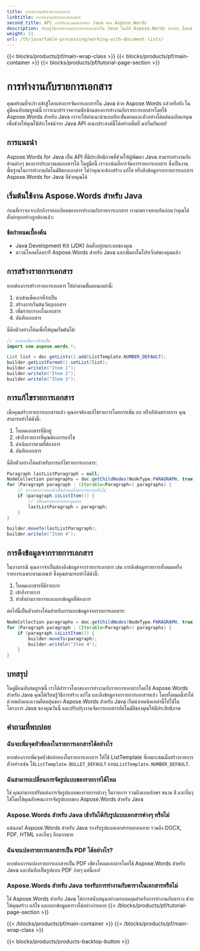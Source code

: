 ```yaml
---
title: การทำงานกับรายการเอกสาร
linktitle: การทำงานกับรายการเอกสาร
second_title: API การประมวลผลเอกสาร Java ของ Aspose.Words
description: เรียนรู้วิธีการทำงานกับรายการเอกสารใน Java โดยใช้ Aspose.Words สำหรับ Java คำแนะนำทีละขั้นตอนนี้ประกอบด้วยตัวอย่างโค้ดต้นฉบับสำหรับการจัดการเอกสารอย่างมีประสิทธิภาพ
weight: 11
url: /th/java/table-processing/working-with-document-lists/
---
```


{{< blocks/products/pf/main-wrap-class >}}
{{< blocks/products/pf/main-container >}}
{{< blocks/products/pf/tutorial-page-section >}}

# การทำงานกับรายการเอกสาร


คุณพร้อมที่จะก้าวเข้าสู่โลกแห่งการจัดการเอกสารใน Java ด้วย Aspose.Words แล้วหรือยัง ในคู่มือฉบับสมบูรณ์นี้ เราจะมาสำรวจความซับซ้อนของการทำงานกับรายการเอกสารโดยใช้ Aspose.Words สำหรับ Java เราจะให้คำแนะนำแบบทีละขั้นตอนและตัวอย่างโค้ดต้นฉบับแก่คุณ เพื่อช่วยให้คุณใช้ประโยชน์จาก Java API อเนกประสงค์นี้ได้อย่างเต็มที่ มาเริ่มกันเลย!

## การแนะนำ

Aspose.Words for Java เป็น API ที่มีประสิทธิภาพที่ช่วยให้ผู้พัฒนา Java สามารถทำงานกับด้านต่างๆ ของการประมวลผลเอกสารได้ ในคู่มือนี้ เราจะเน้นที่การจัดการรายการเอกสาร ซึ่งเป็นงานพื้นฐานในการทำงานอัตโนมัติของเอกสาร ไม่ว่าคุณจะต้องสร้าง แก้ไข หรือดึงข้อมูลจากรายการเอกสาร Aspose.Words for Java ก็ช่วยคุณได้

## เริ่มต้นใช้งาน Aspose.Words สำหรับ Java

ก่อนที่เราจะเจาะลึกถึงรายละเอียดของการทำงานกับรายการเอกสาร เรามาตรวจสอบกันก่อนว่าคุณได้ตั้งค่าทุกอย่างถูกต้องแล้ว:

### ข้อกำหนดเบื้องต้น

- Java Development Kit (JDK) ติดตั้งอยู่บนระบบของคุณ
- ดาวน์โหลดไลบรารี Aspose.Words สำหรับ Java และเพิ่มลงในโปรเจ็กต์ของคุณแล้ว

## การสร้างรายการเอกสาร

หากต้องการสร้างรายการเอกสาร ให้ทำตามขั้นตอนเหล่านี้:

1. นำเข้าแพ็คเกจที่จำเป็น
2. สร้างการเริ่มต้นวัตถุเอกสาร
3. เพิ่มรายการลงในเอกสาร
4. บันทึกเอกสาร

นี่คือตัวอย่างโค้ดเพื่อให้คุณเริ่มต้นได้:

```java
// นำเข้าแพ็คเกจที่จำเป็น
import com.aspose.words.*;

List list = doc.getLists().add(ListTemplate.NUMBER_DEFAULT);
builder.getListFormat().setList(list);
builder.writeln("Item 1");
builder.writeln("Item 2");
builder.writeln("Item 3");
```

## การแก้ไขรายการเอกสาร

เมื่อคุณสร้างรายการเอกสารแล้ว คุณอาจต้องแก้ไขรายการโดยการเพิ่ม ลบ หรืออัปเดตรายการ คุณสามารถทำได้ดังนี้:

1. โหลดเอกสารที่มีอยู่
2. เข้าถึงรายการที่คุณต้องการแก้ไข
3. ดำเนินการตามที่ต้องการ
4. บันทึกเอกสาร

นี่คือตัวอย่างโค้ดสำหรับการแก้ไขรายการเอกสาร:

```java
Paragraph lastListParagraph = null;
NodeCollection paragraphs = doc.getChildNodes(NodeType.PARAGRAPH, true);
for (Paragraph paragraph : (Iterable<Paragraph>) paragraphs) {
    // ตรวจสอบว่าย่อหน้าเป็นส่วนหนึ่งของรายการหรือไม่
    if (paragraph.isListItem()) {
        // อัปเดตรายการย่อหน้าสุดท้าย
        lastListParagraph = paragraph;
    }
}

builder.moveTo(lastListParagraph);
builder.writeln("Item 4");
```

## การดึงข้อมูลจากรายการเอกสาร

ในบางกรณี คุณอาจจำเป็นต้องดึงข้อมูลจากรายการเอกสาร เช่น การดึงข้อมูลรายการทั้งหมดหรือรายการเฉพาะตามเกณฑ์ ซึ่งคุณสามารถทำได้ดังนี้:

1. โหลดเอกสารที่มีรายการ
2. เข้าถึงรายการ
3. ทำซ้ำผ่านรายการและแยกข้อมูลที่ต้องการ

ต่อไปนี้เป็นตัวอย่างโค้ดสำหรับการแยกข้อมูลจากรายการเอกสาร:

```java
NodeCollection paragraphs = doc.getChildNodes(NodeType.PARAGRAPH, true);
for (Paragraph paragraph : (Iterable<Paragraph>) paragraphs) {
    if (paragraph.isListItem()) {
        builder.moveTo(paragraph);
        builder.writeln("Item 4");
    }
}
```

## บทสรุป

ในคู่มือฉบับสมบูรณ์นี้ เราได้สำรวจโลกของการทำงานกับรายการเอกสารโดยใช้ Aspose.Words สำหรับ Java คุณได้เรียนรู้วิธีการสร้าง แก้ไข และดึงข้อมูลจากรายการเอกสารแล้ว โดยทั้งหมดนี้ทำได้ด้วยพลังและความยืดหยุ่นของ Aspose.Words สำหรับ Java เริ่มนำเทคนิคเหล่านี้ไปใช้ในโครงการ Java ของคุณวันนี้ และปรับปรุงงานจัดการเอกสารอัตโนมัติของคุณให้มีประสิทธิภาพ


## คำถามที่พบบ่อย

### ฉันจะเพิ่มจุดหัวข้อลงในรายการเอกสารได้อย่างไร
 หากต้องการเพิ่มจุดหัวข้อย่อยลงในรายการเอกสาร ให้ใช้ ListTemplate ที่เหมาะสมเมื่อสร้างรายการ ตัวอย่างเช่น ใช้`ListTemplate.BULLET_DEFAULT` แทน`ListTemplate.NUMBER_DEFAULT`.

### ฉันสามารถเปลี่ยนการจัดรูปแบบของรายการได้ไหม
ใช่ คุณสามารถปรับแต่งการจัดรูปแบบของรายการต่างๆ ในรายการ รวมถึงแบบอักษร ขนาด สี และอื่นๆ ได้โดยใช้คุณลักษณะการจัดรูปแบบของ Aspose.Words สำหรับ Java

### Aspose.Words สำหรับ Java เข้ากันได้กับรูปแบบเอกสารต่างๆ หรือไม่
แน่นอน! Aspose.Words สำหรับ Java รองรับรูปแบบเอกสารหลากหลาย รวมถึง DOCX, PDF, HTML และอื่นๆ อีกมากมาย

### ฉันจะแปลงรายการเอกสารเป็น PDF ได้อย่างไร?
หากต้องการแปลงรายการเอกสารเป็น PDF เพียงโหลดเอกสารโดยใช้ Aspose.Words สำหรับ Java และบันทึกเป็นรูปแบบ PDF ง่ายๆ แค่นี้เอง!

### Aspose.Words สำหรับ Java รองรับการทำงานกับตารางในเอกสารหรือไม่
ใช่ Aspose.Words สำหรับ Java ให้การสนับสนุนอย่างครอบคลุมสำหรับการทำงานกับตาราง ช่วยให้คุณสร้าง แก้ไข และแยกข้อมูลตารางได้อย่างง่ายดาย
{{< /blocks/products/pf/tutorial-page-section >}}

{{< /blocks/products/pf/main-container >}}
{{< /blocks/products/pf/main-wrap-class >}}

{{< blocks/products/products-backtop-button >}}
